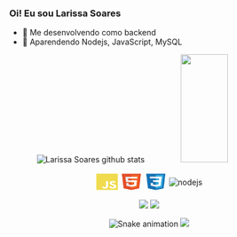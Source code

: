 ### Oi! Eu sou Larissa Soares 

- 🔭 Me desenvolvendo como backend
- 🌱 Aparendendo Nodejs, JavaScript, MySQL

<div align="center">  
  <img width="49%" height="195px" src="https://github-readme-stats.vercel.app/api?username=techcomlari&show_icons=true&count_private=true&hide_border=true&title_color=7816EE&icon_color=00bfbf&text_color=C016EE&bg_color=00000000" alt="Larissa Soares github stats" /> 
  
  <img width="41%" height="195px" src="https://github-readme-stats.vercel.app/api/top-langs/?username=techcomlari&layout=compact&hide_border=true&title_color=7816EE&text_color=C016EE&bg_color=00000000" />
</div>

<div align="center" valign="top"><br>
  <img align="center" alt="Js" height="30" width="40" src="https://raw.githubusercontent.com/devicons/devicon/master/icons/javascript/javascript-plain.svg">
  <img align="center" alt="HTML" height="30" width="40" src="https://raw.githubusercontent.com/devicons/devicon/master/icons/html5/html5-original.svg">
  <img align="center" alt="CSS" height="30" width="40" src="https://raw.githubusercontent.com/devicons/devicon/master/icons/css3/css3-original.svg">
  <img align="center" alt="nodejs" height="30" width="40" src="https://cdn.worldvectorlogo.com/logos/nodejs-icon.svg">

</div><br>

<div align="center">
  <a href="https://www.instagram.com/techcomlari/" target="_blank"><img src="https://img.shields.io/badge/-Instagram-%23E4405F?style=for-the-badge&logo=instagram&logoColor=white" target="_blank"></a>
  <a href="https://www.linkedin.com/in/larissa-soares-tech/" target="_blank"><img src="https://img.shields.io/badge/-LinkedIn-%230077B5?style=for-the-badge&logo=linkedin&logoColor=white" target="_blank"></a> 
</div>

<div align="center">
  
  ![Snake animation](https://github.com/techcomlari/techcomlari/blob/output/github-contribution-grid-snake.svg)
   <img width="75" src="https://user-images.githubusercontent.com/92824872/176094678-9649daef-19fc-43c1-8ecb-259f14edc793.png">
</div>
